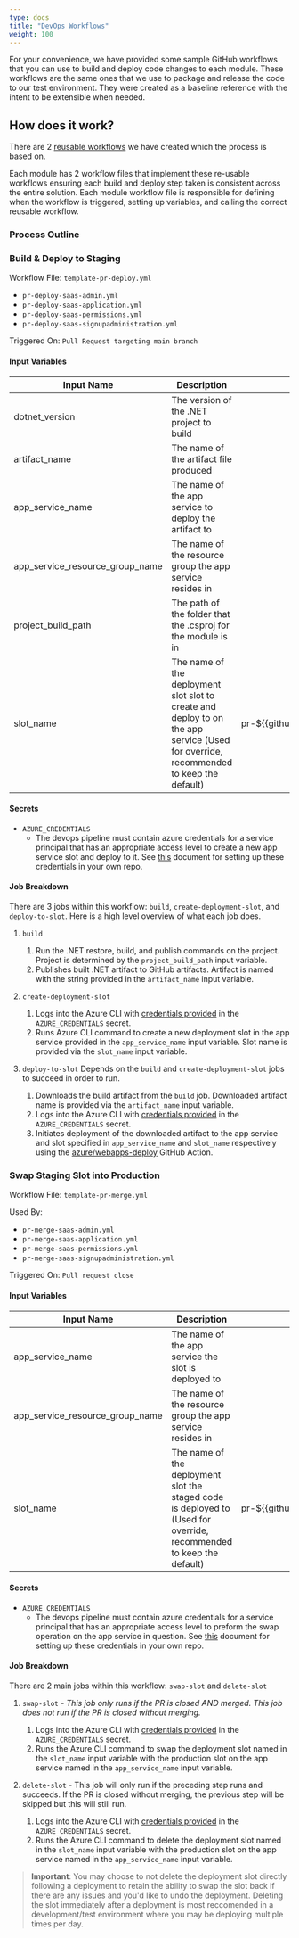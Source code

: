 ```yaml
---
type: docs
title: "DevOps Workflows"
weight: 100
---
```


For your convenience, we have provided some sample GitHub workflows that you can use to build and deploy code changes to each module. These workflows are the same ones that we use to package and release the code to our test environment. They were created as a baseline reference with the intent to be extensible when needed.

## How does it work?
There are 2 [reusable workflows](https://docs.github.com/en/actions/using-workflows/reusing-workflows) we have created which the process is based on.

Each module has 2 workflow files that implement these re-usable workflows ensuring each build and deploy step taken is consistent across the entire solution. Each module workflow file is responsible for defining when the workflow is triggered, setting up variables, and calling the correct reusable workflow.

### Process Outline
### **Build & Deploy to Staging**
Workflow File: `template-pr-deploy.yml`

- `pr-deploy-saas-admin.yml`
- `pr-deploy-saas-application.yml`
- `pr-deploy-saas-permissions.yml`
- `pr-deploy-saas-signupadministration.yml`

Triggered On: `Pull Request targeting main branch`

#### Input Variables

| Input Name                      | Description                                                                                                                          | Default                                  |
|---------------------------------|--------------------------------------------------------------------------------------------------------------------------------------|------------------------------------------|
| dotnet_version                  | The version of the .NET project to build                                                                                             |                                          |
| artifact_name                   | The name of the artifact file produced                                                                                               |                                          |
| app_service_name                | The name of the app service to deploy the artifact to                                                                                |                                          |
| app_service_resource_group_name | The name of the resource group the app service resides in                                                                            |                                          |
| project_build_path              | The path of the folder that the .csproj for the module is in                                                                         |                                          |
| slot_name                       | The name of the deployment slot slot to create and deploy to on the app service (Used for override, recommended to keep the default) | pr-${{github.event.pull_request.number}} |

#### Secrets

- `AZURE_CREDENTIALS`
  - The devops pipeline must contain azure credentials for a service principal that has an appropriate access level to create a new app service slot and deploy to it. See [this](https://docs.microsoft.com/en-us/azure/developer/github/connect-from-azure?tabs=azure-portal%2Cwindows) document for setting up these credentials in your own repo. 

#### Job Breakdown
There are 3 jobs within this workflow: `build`, `create-deployment-slot`, and `deploy-to-slot`. Here is a high level overview of what each job does.

1. `build`
   1. Run the .NET restore, build, and publish commands on the project. Project is determined by the `project_build_path` input variable.
   2. Publishes built .NET artifact to GitHub artifacts. Artifact is named with the string provided in the `artifact_name` input variable.

2. `create-deployment-slot`
   1. Logs into the Azure CLI with [credentials provided](https://docs.microsoft.com/en-us/azure/developer/github/connect-from-azure?tabs=azure-portal%2Cwindows#create-a-service-principal-and-add-it-as-a-github-secret) in the `AZURE_CREDENTIALS` secret.
   2. Runs Azure CLI command to create a new deployment slot in the app service provided in the `app_service_name` input variable. Slot name is provided via the `slot_name` input variable.

3. `deploy-to-slot`
Depends on the `build` and `create-deployment-slot` jobs to succeed in order to run. 
   1. Downloads the build artifact from the `build` job. Downloaded artifact name is provided via the `artifact_name` input variable.
   2. Logs into the Azure CLI with [credentials provided](https://docs.microsoft.com/en-us/azure/developer/github/connect-from-azure?tabs=azure-portal%2Cwindows#create-a-service-principal-and-add-it-as-a-github-secret) in the `AZURE_CREDENTIALS` secret.
   3. Initiates deployment of the downloaded artifact to the app service and slot specified in `app_service_name` and `slot_name` respectively using the [azure/webapps-deploy](https://github.com/Azure/webapps-deploy) GitHub Action.

### **Swap Staging Slot into Production**

Workflow File: `template-pr-merge.yml`

Used By:

- `pr-merge-saas-admin.yml`
- `pr-merge-saas-application.yml`
- `pr-merge-saas-permissions.yml`
- `pr-merge-saas-signupadministration.yml`

Triggered On: `Pull request close`

#### Input Variables

| Input Name                      | Description                                                                                                         | Default                                  |
|---------------------------------|---------------------------------------------------------------------------------------------------------------------|------------------------------------------|
| app_service_name                | The name of the app service the slot is deployed to                                                                 |                                          |
| app_service_resource_group_name | The name of the resource group the app service resides in                                                           |                                          |
| slot_name                       | The name of the deployment slot the staged code is deployed to (Used for override, recommended to keep the default) | pr-${{github.event.pull_request.number}} |

#### Secrets

- `AZURE_CREDENTIALS`
  - The devops pipeline must contain azure credentials for a service principal that has an appropriate access level to preform the swap operation on the app service in question. See [this](https://docs.microsoft.com/en-us/azure/developer/github/connect-from-azure?tabs=azure-portal%2Cwindows) document for setting up these credentials in your own repo. 

#### Job Breakdown

There are 2 main jobs within this workflow: `swap-slot` and `delete-slot`

1. `swap-slot` - *This job only runs if the PR is closed AND merged. This job does not run if the PR is closed without merging.*
   1. Logs into the Azure CLI with [credentials provided](https://docs.microsoft.com/en-us/azure/developer/github/connect-from-azure?tabs=azure-portal%2Cwindows#create-a-service-principal-and-add-it-as-a-github-secret) in the `AZURE_CREDENTIALS` secret.
   2. Runs the Azure CLI command to swap the deployment slot named in the `slot_name` input variable with the production slot on the app service named in the `app_service_name` input variable. 

2. `delete-slot` - This job will only run if the preceding step runs and succeeds. If the PR is closed without merging, the previous step will be skipped but this will still run.
   1. Logs into the Azure CLI with [credentials provided](https://docs.microsoft.com/en-us/azure/developer/github/connect-from-azure?tabs=azure-portal%2Cwindows#create-a-service-principal-and-add-it-as-a-github-secret) in the `AZURE_CREDENTIALS` secret.
   2. Runs the Azure CLI command to delete the deployment slot named in the `slot_name` input variable with the production slot on the app service named in the `app_service_name` input variable. 

> **Important**: You may choose to not delete the deployment slot directly following a deployment to retain the ability to swap the slot back if there are any issues and you'd like to undo the deployment. Deleting the slot immediately after a deployment is most reccomended in a development/test environment where you may be deploying multiple times per day.
